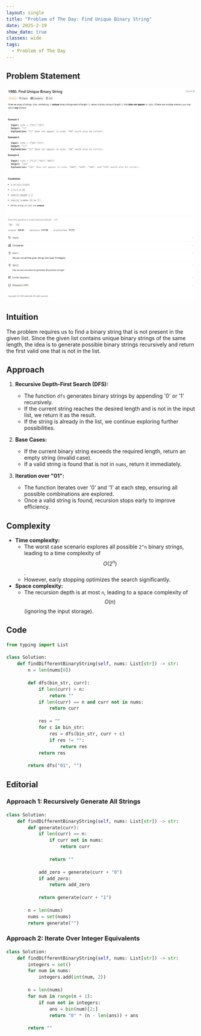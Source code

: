 ```yaml
---
layout: single
title: "Problem of The Day: Find Unique Binary String"
date: 2025-2-19
show_date: true
classes: wide
tags:
  - Problem of The Day
---
```


## Problem Statement

![problem](/assets/images/2025-02-19_19-09-28-problem-1980.jpg)

## Intuition

The problem requires us to find a binary string that is not present in the given list. Since the given list contains unique binary strings of the same length, the idea is to generate possible binary strings recursively and return the first valid one that is not in the list.

## Approach

1. **Recursive Depth-First Search (DFS):**
   - The function `dfs` generates binary strings by appending '0' or '1' recursively.
   - If the current string reaches the desired length and is not in the input list, we return it as the result.
   - If the string is already in the list, we continue exploring further possibilities.
2. **Base Cases:**

   - If the current binary string exceeds the required length, return an empty string (invalid case).
   - If a valid string is found that is not in `nums`, return it immediately.

3. **Iteration over "01":**
   - The function iterates over '0' and '1' at each step, ensuring all possible combinations are explored.
   - Once a valid string is found, recursion stops early to improve efficiency.

## Complexity

- **Time complexity:**
  - The worst case scenario explores all possible `2^n` binary strings, leading to a time complexity of $$O(2^n)$$.
  - However, early stopping optimizes the search significantly.
- **Space complexity:**
  - The recursion depth is at most `n`, leading to a space complexity of $$O(n)$$ (ignoring the input storage).

## Code

```python
from typing import List

class Solution:
    def findDifferentBinaryString(self, nums: List[str]) -> str:
        n = len(nums[0])

        def dfs(bin_str, curr):
            if len(curr) > n:
                return ""
            if len(curr) == n and curr not in nums:
                return curr

            res = ""
            for c in bin_str:
                res = dfs(bin_str, curr + c)
                if res != "":
                    return res
            return res

        return dfs("01", "")
```

## Editorial

### Approach 1: Recursively Generate All Strings

```python
class Solution:
    def findDifferentBinaryString(self, nums: List[str]) -> str:
        def generate(curr):
            if len(curr) == n:
                if curr not in nums:
                    return curr

                return ""

            add_zero = generate(curr + "0")
            if add_zero:
                return add_zero

            return generate(curr + "1")

        n = len(nums)
        nums = set(nums)
        return generate("")
```

### Approach 2: Iterate Over Integer Equivalents

```python
class Solution:
    def findDifferentBinaryString(self, nums: List[str]) -> str:
        integers = set()
        for num in nums:
            integers.add(int(num, 2))

        n = len(nums)
        for num in range(n + 1):
            if num not in integers:
                ans = bin(num)[2:]
                return "0" * (n - len(ans)) + ans

        return ""
```
